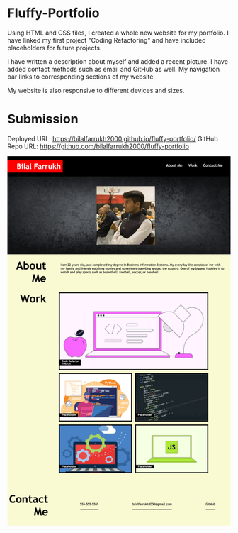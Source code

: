 # Fluffy-Portfolio

Using HTML and CSS files, I created a whole new website for my portfolio. I have linked my first project "Coding Refactoring" and have included placeholders for future projects.

I have written a description about myself and added a recent picture. I have added contact methods such as email and GitHub as well. My navigation bar links to corresponding sections of my website.

My website is also responsive to different devices and sizes.



# Submission
Deployed URL: https://bilalfarrukh2000.github.io/fluffy-portfolio/
GitHub Repo URL: https://github.com/bilalfarrukh2000/fluffy-portfolio

![Website Screenshot](Screenshot.png)